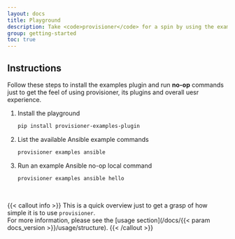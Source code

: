 ```yaml
---
layout: docs
title: Playground
description: Take <code>provisioner</code> for a spin by using the examples plugin.
group: getting-started
toc: true
---
```


## Instructions
Follow these steps to install the examples plugin and run **no-op** commands just to get the feel of using provisioner, its plugins and overall uesr experience.

1. Install the playground

   ```bash
   pip install provisioner-examples-plugin
   ```

1. List the available Ansible example commands

   ```bash
   provisioner examples ansible
   ```

1. Run an example Ansible no-op local command

   ```bash
   provisioner examples ansible hello
   ```

<br>

{{< callout info >}}
This is a quick overview just to get a grasp of how simple it is to use `provisioner`.<br>For more information, please see the [usage section](/docs/{{< param docs_version >}}/usage/structure).
{{< /callout >}}
